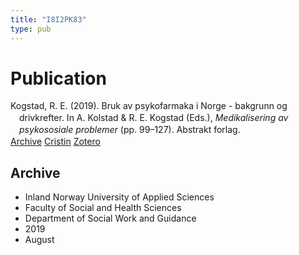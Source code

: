 ```yaml
---
title: "I8I2PK83"
type: pub
---
```

<h1>Publication</h1>
<article id="csl-bib-container-I8I2PK83" class="csl-bib-container">
  <div class="csl-bib-body" style="line-height: 1.35; padding-left: 1em; text-indent:-1em;">
  <div class="csl-entry">Kogstad, R. E. (2019). Bruk av psykofarmaka i Norge - bakgrunn og drivkrefter. In A. Kolstad &amp; R. E. Kogstad (Eds.), <i>Medikalisering av psykososiale problemer</i> (pp. 99&#x2013;127). Abstrakt forlag.</div>
</div>
  <div class="csl-bib-buttons">
    <a href="#taxonomy-article-I8I2PK83" class="csl-bib-button">Archive</a>
    <a href="https://app.cristin.no/results/show.jsf?id=1718268" alt="Cristin URL" class="csl-bib-button">Cristin</a>
    <a href="http://zotero.org/groups/5402882/items/I8I2PK83" alt="Zotero URL" class="csl-bib-button">Zotero</a>
  </div>
  <div id="csl-bib-meta-container-I8I2PK83"></div>
</article>
<div id="csl-bib-meta-I8I2PK83" class="csl-bib-meta">
  <article id="taxonomy-article-I8I2PK83" class="taxonomy-article">
    <h1>Archive</h1>
    <ul>
      <li>Inland Norway University of Applied Sciences</li>
      <li>Faculty of Social and Health Sciences</li>
      <li>Department of Social Work and Guidance</li>
      <li>2019</li>
      <li>August</li>
    </ul>
  </article>
</div>
